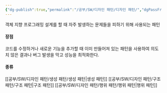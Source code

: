 ```yaml
---
{"dg-publish":true,"permalink":"/공부/SW/디자인 패턴/디자인 패턴/","dgPassFrontmatter":true}
---
```


객체 지향 프로그래밍 설계를 할 때 자주 발생하는 문제들을 피하기 위해 사용되는 패턴

#### 장점
코드를 수정하거나 새로운 기능을 추가할 때 이미 만들어져 있는 패턴을 사용하여 의도치 않은 결과나 버그 발생을 막고 성능을 최적화한다.

#### 종류
[[공부/SW/디자인 패턴/생성 패턴/생성 패턴\|생성 패턴]]
[[공부/SW/디자인 패턴/구조 패턴/구조 패턴\|구조 패턴]]
[[공부/SW/디자인 패턴/행위 패턴/행위 패턴\|행위 패턴]]